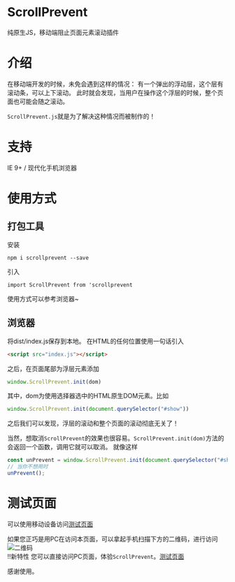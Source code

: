 # ScrollPrevent
纯原生JS，移动端阻止页面元素滚动插件

# 介绍
在移动端开发的时候，未免会遇到这样的情况：
有一个弹出的浮动层，这个层有滚动条，可以上下滚动。
此时就会发现，当用户在操作这个浮层的时候，整个页面也可能会随之滚动。

`ScrollPrevent.js`就是为了解决这种情况而被制作的！

# 支持
IE 9+ / 现代化手机浏览器

# 使用方式
## 打包工具
安装
```
npm i scrollprevent --save
```

引入
```
import ScrollPrevent from 'scrollprevent
```

使用方式可以参考浏览器~

## 浏览器
将dist/index.js保存到本地。
在HTML的任何位置使用一句话引入
```html
<script src="index.js"></script>
```
之后，在页面尾部为浮层元素添加
```javascript
window.ScrollPrevent.init(dom)
```
其中，dom为使用选择器选中的HTML原生DOM元素。比如
```javascript
window.ScrollPrevent.init(document.querySelector("#show"))
```
之后我们可以发现，浮层的滚动和整个页面的滚动彻底无关了！

当然，想取消`ScrollPrevent`的效果也很容易。`ScrollPrevent.init(dom)`方法的会返回一个函数，调用它就可以取消。
就像这样
```javascript
const unPrevent = window.ScrollPrevent.init(document.querySelector("#show"));
// 当你不想用时
unPrevent();
```


# 测试页面
可以使用移动设备访问[测试页面](http://139.129.132.196/scrollprevent/)

如果您正巧是用PC在访问本页面，可以拿起手机扫描下方的二维码，进行访问
<br/>
![二维码](https://image.hduzplus.xyz/image/1488113445465.png)
<br/>
!!新特性
您可以直接访问PC页面，体验`ScrollPrevent`。[测试页面](http://139.129.132.196/scrollprevent/)


感谢使用。

